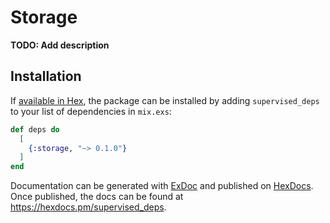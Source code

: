 # Storage

**TODO: Add description**

## Installation

If [available in Hex](https://hex.pm/docs/publish), the package can be installed
by adding `supervised_deps` to your list of dependencies in `mix.exs`:

```elixir
def deps do
  [
    {:storage, "~> 0.1.0"}
  ]
end
```

Documentation can be generated with [ExDoc](https://github.com/elixir-lang/ex_doc)
and published on [HexDocs](https://hexdocs.pm). Once published, the docs can
be found at <https://hexdocs.pm/supervised_deps>.

